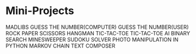 # Mini-Projects
MADLIBS
GUESS THE NUMBER(COMPUTER)
GUESS THE NUMBER(USER)
ROCK PAPER SCISSORS
HANGMAN
TIC-TAC-TOE
TIC-TAC-TOE AI
BINARY SEARCH
MINESWEEPER
SUDOKU SOLVER
PHOTO MANIPULATION IN PYTHON
MARKOV CHAIN TEXT COMPOSER

